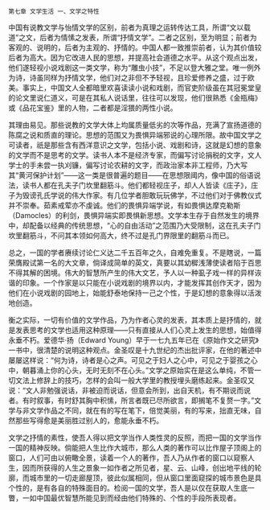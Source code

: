     第七章 文学生活 一、文学之特性 

   中国有说教文学与怡情文学的区别，前者为真理之运转传达工具，所谓“文以载道”之文，后者为情愫之发表，所谓“抒情文学”。二者之区别，至为明显；前者为客观的、说明的，后者为主观的、抒情的。中国人都一致推崇前者，认为其价值较后者为高大。因为它改进人民的思想，并提高社会道德之水平。从这个观点出发，他们遂轻视小说戏剧这一类文学，称为“雕虫小技”，不足以登大雅之堂。唯一例外为诗，诗虽同样为抒情文学，他们对之非但不予轻视，且珍爱修养之盛，过于欧美。事实上，中国文人全都暗里欢喜读读小说和戏剧，而官吏阶级虽在其冠冕堂皇的论文里说仁道义，可是在其私人说话里，往往可以发现，他们很熟悉《金瓶梅》或《品花宝鉴》里的人物，二者都是淫猥的两性小说。

   其理由易见。那些说教的文学大体上均属质量低劣的次等作品，充满了宣扬道德的陈腐之说和质直的理论。思想的范围又为畏惧异端邪说的心理所限。故中国文学之可读者，祇是那些含有西洋意识之文学，包括小说、戏剧和诗，这就是幻想的意象的文学而不是思考的文学。读书人本不是经济专家，而偏写讨论捐税的文字，文人学士的手未尝一执刈镰，偏写讨论农耕的文字，而政治家本非工程师，乃大写其“黄河保护计划”——这一类是很普遍的题目——在思想限阈内，像中国的俗语说法，读书人都在孔夫子门坎里翻筋斗。他们都轻视庄子，却人人皆读《庄子》，庄子为毁谤孔氏学说的伟大作家。有几位学者胆敢玩玩佛学，不过他们对于佛教仪式并不崇奉。茹素戒荤亦不虔诚。他们的畏惧异端学说，有如畏惧达摩克勒斯（Damocles）的利剑，畏惧异端实即畏惧新思想。文学本生存于自然发生的境界中，却配备以经典的传统思想，“心的自由活动”之范围乃大受限制，这在孔夫子门坎里翻筋斗，不问其本领如何高大，终不过是孔门界限里的翻筋斗而已。

   总之，一国的学者赓续讨论仁义达二千五百年之久，自难免重复。不是瞎说，一篇荣膺殿试第一名的大文章，倘译成简单的英文，真要以其幼穉浅薄使读者陷于百思不得其解的困境。伟大的智慧所产生的伟大文艺，予人以一种虱子戏一样的异样诙谐的印象。一个作家是以只能在小说戏剧的境界以内，才能发挥其创作天才，因为他们在小说戏剧的园地上，始能舒泰地保持一己之个性，于是幻想的意象得以活泼地创造。

   衡之实际，一切有价值的文学作品，乃为作者心灵的发表，其本质上是抒情的，就是发表思考的文学也适用这种原理——只有直接从人们心灵上发生的思想，始值得永垂不朽。爱德华·扬（Edward Young）早于一七九五年已在《原始作文之研究》一书中，很清楚的说明这种观点。金圣叹是十九世纪的杰出批评家，在他的著述中屡屡这样说：“何为诗，诗者是心之声。可见之于妇人之心中，可见之于婴孩之心中，朝暮涌上你的心头，无时无刻不在心头。”文学之原始实在是这么单纯，不管一切文法上修辞上的技巧，怎样的会叫一般大学里的教授埋头磨练起来。金圣叹又说：“文人非勉强说话，非被迫而说话，但意会所到，出自天机，有不期说而说者。有时叙事，有时舒其胸中积愫，所言者既已尽所欲言，即搁笔不复赘一字。”文学与非文学作品之不同，就在有的写在笔下，倍觉美丽，有的写来，拙直无味，自然那些写得愈是美丽胜过别人的，愈能永垂不朽。

   文学之抒情的素性，使吾人得以把文学当作人类性灵的反照，而把一国的文学当作一国的精神反映。倘能把人生比作大城市，那么人类的著作可以比作屋子顶阁上的窗口，人们可由以俯瞰全景，读着一个人的著作，吾人乃从作者的窗口以窥察人生，因而所获得的人生之景象一如作者之所见者，星、云、山峰，创出地平线的轮廓，而城市里的一切走廊屋顶，彼此似属相同，但从窗口里面窥探的城市景色是具个性的，是有各自的特殊面目的。检阅一国的文学，吾人是以仅在获取人生底一瞥，一如中国最优智慧所能见到而经由他们特殊的、个性的手段所表现者。

